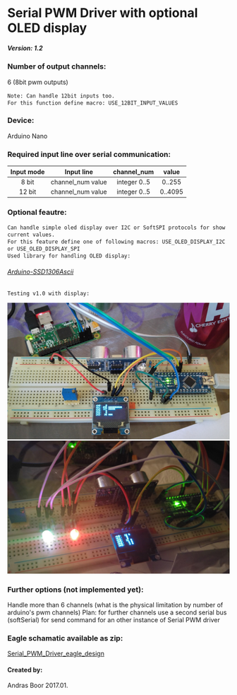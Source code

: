 # Serial PWM Driver with optional OLED display

##### Version: 1.2

### Number of output channels:
6 (8bit pwm outputs)

    Note: Can handle 12bit inputs too.
    For this function define macro: USE_12BIT_INPUT_VALUES

### Device:
Arduino Nano

### Required input line over serial communication:

| Input mode | Input line        | channel_num  | value   |
| :--------: | :---------------: | :----------: | :-----: |
| 8 bit      | channel_num value | integer 0..5 | 0..255  |
| 12 bit     | channel_num value | integer 0..5 | 0..4095 |


### Optional feautre:
    Can handle simple oled display over I2C or SoftSPI protocols for show current values.
    For this feature define one of following macros: USE_OLED_DISPLAY_I2C or USE_OLED_DISPLAY_SPI
    Used library for handling OLED display:

###### [Arduino-SSD1306Ascii](https://github.com/bbkbarbar/Arduino-SSD1306Ascii)


    Testing v1.0 with display:
![Testing @ v1.0](https://github.com/bbkbarbar/Serial_PWM_Driver_with_OLED/blob/master/Documents/Testing_v1_0.png "Testing @ v1.0")
![Testing @ v1.2](https://raw.githubusercontent.com/bbkbarbar/Serial_PWM_Driver_with_OLED/master/Documents/Breadboard_Testing_v1.2.png "Testing @ v1.2")

### Further options (not implemented yet):
Handle more than 6 channels (what is the physical limitation by number of arduino's pwm channels)
Plan: for further channels use a second serial bus (softSerial)
for send command for an other instance of Serial PWM driver


### Eagle schamatic available as zip:
[Serial_PWM_Driver_eagle_design](https://github.com/bbkbarbar/Serial_PWM_Driver_with_OLED/blob/master/Schematic_designs/Eagle_designs/Serial_PWM_driver_-_Eagle_desing.zip)


#### Created by:
Andras Boor
2017.01.
